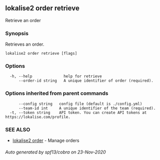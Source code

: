 ## lokalise2 order retrieve

Retrieve an order

### Synopsis

Retrieves an order.

```
lokalise2 order retrieve [flags]
```

### Options

```
  -h, --help              help for retrieve
      --order-id string   A unique identifier of order (required).
```

### Options inherited from parent commands

```
      --config string   config file (default is ./config.yml)
      --team-id int     A unique identifier of the team (required).
  -t, --token string    API token. You can create API tokens at https://lokalise.com/profile.
```

### SEE ALSO

* [lokalise2 order](lokalise2_order.md)	 - Manage orders

###### Auto generated by spf13/cobra on 23-Nov-2020
